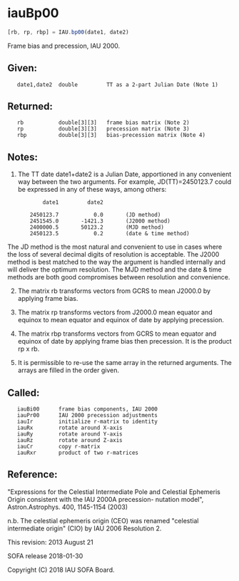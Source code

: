 # iauBp00

```js
[rb, rp, rbp] = IAU.bp00(date1, date2)
```

Frame bias and precession, IAU 2000.

## Given:
```
   date1,date2  double         TT as a 2-part Julian Date (Note 1)
```

## Returned:
```
   rb           double[3][3]   frame bias matrix (Note 2)
   rp           double[3][3]   precession matrix (Note 3)
   rbp          double[3][3]   bias-precession matrix (Note 4)
```

## Notes:

1) The TT date date1+date2 is a Julian Date, apportioned in any
   convenient way between the two arguments.  For example,
   JD(TT)=2450123.7 could be expressed in any of these ways,
   among others:

```
           date1         date2

       2450123.7           0.0       (JD method)
       2451545.0       -1421.3       (J2000 method)
       2400000.5       50123.2       (MJD method)
       2450123.5           0.2       (date & time method)
```

   The JD method is the most natural and convenient to use in
   cases where the loss of several decimal digits of resolution
   is acceptable.  The J2000 method is best matched to the way
   the argument is handled internally and will deliver the
   optimum resolution.  The MJD method and the date & time methods
   are both good compromises between resolution and convenience.

2) The matrix rb transforms vectors from GCRS to mean J2000.0 by
   applying frame bias.

3) The matrix rp transforms vectors from J2000.0 mean equator and
   equinox to mean equator and equinox of date by applying
   precession.

4) The matrix rbp transforms vectors from GCRS to mean equator and
   equinox of date by applying frame bias then precession.  It is
   the product rp x rb.

5) It is permissible to re-use the same array in the returned
   arguments.  The arrays are filled in the order given.

## Called:
```
   iauBi00      frame bias components, IAU 2000
   iauPr00      IAU 2000 precession adjustments
   iauIr        initialize r-matrix to identity
   iauRx        rotate around X-axis
   iauRy        rotate around Y-axis
   iauRz        rotate around Z-axis
   iauCr        copy r-matrix
   iauRxr       product of two r-matrices
```

## Reference:
   "Expressions for the Celestial Intermediate Pole and Celestial
   Ephemeris Origin consistent with the IAU 2000A precession-
   nutation model", Astron.Astrophys. 400, 1145-1154 (2003)

   n.b. The celestial ephemeris origin (CEO) was renamed "celestial
        intermediate origin" (CIO) by IAU 2006 Resolution 2.

This revision:  2013 August 21

SOFA release 2018-01-30

Copyright (C) 2018 IAU SOFA Board.